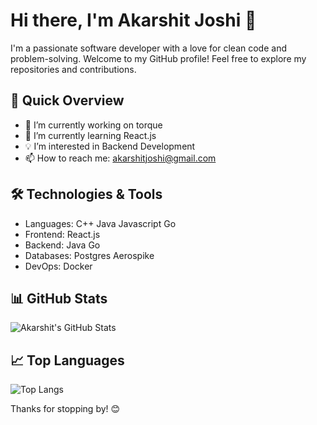 # Hi there, I'm Akarshit Joshi 👋

I'm a passionate software developer with a love for clean code and problem-solving. Welcome to my GitHub profile! Feel free to explore my repositories and contributions.

## 🚀 Quick Overview

- 🔭 I’m currently working on torque
- 🌱 I’m currently learning React.js
- 💡 I’m interested in Backend Development
- 📫 How to reach me: akarshitjoshi@gmail.com

## 🛠️ Technologies & Tools

- Languages: C++ Java Javascript Go
- Frontend: React.js
- Backend: Java Go
- Databases: Postgres Aerospike
- DevOps: Docker

## 📊 GitHub Stats

![Akarshit's GitHub Stats](https://github-readme-stats.vercel.app/api?username=AKARSHITJOSHI&show_icons=true&count_private=true&hide=contribs,prs)

## 📈 Top Languages

![Top Langs](https://github-readme-stats.vercel.app/api/top-langs/?username=AKARSHITJOSHI&layout=compact)


Thanks for stopping by! 😊

